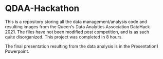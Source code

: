 # QDAA-Hackathon
 This is a repository storing all the data management/analysis code and resulting images from the Queen's Data Analytics Association DataHack 2021. The files have not been modified post competition, and is as such quite disorganized. This project was completed in 8 hours. 
 
 The final presentation resulting from the data analysis is in the Presentation1 Powerpoint.
 

